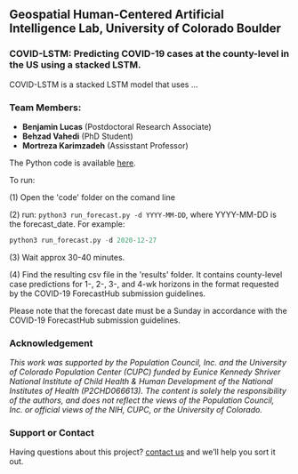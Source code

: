 ## Geospatial Human-Centered Artificial Intelligence Lab, University of Colorado Boulder
 

### COVID-LSTM: Predicting COVID-19 cases at the county-level in the US using a stacked LSTM.


COVID-LSTM is a stacked LSTM model that uses ...

### Team Members:

- **Benjamin Lucas** (Postdoctoral Research Associate)
- **Behzad Vahedi** (PhD Student)
- **Mortreza Karimzadeh** (Assisstant Professor)

The Python code is available [here](https://github.com/geohai/covid_lstm).






To run:

(1) Open the 'code' folder on the comand line

(2) run: `python3 run_forecast.py -d YYYY-MM-DD`, where YYYY-MM-DD is the forecast_date. For example:

```python
python3 run_forecast.py -d 2020-12-27
```

(3) Wait approx 30-40 minutes.

(4) Find the resulting csv file in the 'results' folder. It contains county-level case predictions for 1-, 2-, 3-, and 4-wk horizons in the format requested by the COVID-19 ForecastHub submission guidelines.

Please note that the forecast date must be a Sunday in accordance with the COVID-19 ForecastHub submission guidelines.


### Acknowledgement


_This work was supported by the Population Council, Inc. and the University of Colorado Population Center (CUPC) funded by Eunice Kennedy Shriver National Institute of Child Health & Human Development of the National Institutes of Health (P2CHD066613). The content is solely the responsibility of the authors, and does not reflect the views of the Population Council, Inc. or official views of the NIH, CUPC, or the University of Colorado._



### Support or Contact

Having questions about this project? [contact us](mailto:benjamin.Lucas@colorado.edu) and we’ll help you sort it out.
